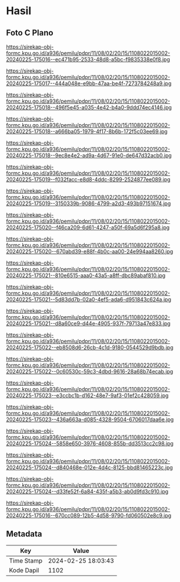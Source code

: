 # Hasil

## Foto C Plano

https://sirekap-obj-formc.kpu.go.id/a936/pemilu/pdpr/11/08/02/20/15/1108022015002-20240225-175016--ec471b95-2533-48d8-a5bc-f9835338e0f8.jpg

https://sirekap-obj-formc.kpu.go.id/a936/pemilu/pdpr/11/08/02/20/15/1108022015002-20240225-175017--444a048e-e9bb-47aa-be4f-7273784248a9.jpg

https://sirekap-obj-formc.kpu.go.id/a936/pemilu/pdpr/11/08/02/20/15/1108022015002-20240225-175018--496f5e45-a035-4e42-b4a0-9ddd74ec4146.jpg

https://sirekap-obj-formc.kpu.go.id/a936/pemilu/pdpr/11/08/02/20/15/1108022015002-20240225-175018--a666ba05-1979-4f17-8b6b-172f5c03ee69.jpg

https://sirekap-obj-formc.kpu.go.id/a936/pemilu/pdpr/11/08/02/20/15/1108022015002-20240225-175018--9ec8e4e2-ad9a-4d67-91e0-de647d32acb0.jpg

https://sirekap-obj-formc.kpu.go.id/a936/pemilu/pdpr/11/08/02/20/15/1108022015002-20240225-175019--f032facc-e8d8-4ddc-8299-2524877ee089.jpg

https://sirekap-obj-formc.kpu.go.id/a936/pemilu/pdpr/11/08/02/20/15/1108022015002-20240225-175019--3150339b-9086-4799-a2d3-493b97151674.jpg

https://sirekap-obj-formc.kpu.go.id/a936/pemilu/pdpr/11/08/02/20/15/1108022015002-20240225-175020--f46ca209-6d61-4247-a50f-69a5d6f295a8.jpg

https://sirekap-obj-formc.kpu.go.id/a936/pemilu/pdpr/11/08/02/20/15/1108022015002-20240225-175020--670abd39-e88f-4b0c-aa00-24e994aa8260.jpg

https://sirekap-obj-formc.kpu.go.id/a936/pemilu/pdpr/11/08/02/20/15/1108022015002-20240225-175021--810e6515-aaa0-43a5-a8ff-dbc89abaf810.jpg

https://sirekap-obj-formc.kpu.go.id/a936/pemilu/pdpr/11/08/02/20/15/1108022015002-20240225-175021--5d83dd7b-02a0-4ef5-ada6-d951843c624a.jpg

https://sirekap-obj-formc.kpu.go.id/a936/pemilu/pdpr/11/08/02/20/15/1108022015002-20240225-175021--d8a60ce9-d44e-4905-937f-79713a47e833.jpg

https://sirekap-obj-formc.kpu.go.id/a936/pemilu/pdpr/11/08/02/20/15/1108022015002-20240225-175022--eb8508d6-26cb-4c1d-9180-0544529d9bdb.jpg

https://sirekap-obj-formc.kpu.go.id/a936/pemilu/pdpr/11/08/02/20/15/1108022015002-20240225-175022--0c60530c-59c3-4dbd-9616-28a68b74ecab.jpg

https://sirekap-obj-formc.kpu.go.id/a936/pemilu/pdpr/11/08/02/20/15/1108022015002-20240225-175023--e3ccbc1b-d162-48e7-9af3-01ef2c428059.jpg

https://sirekap-obj-formc.kpu.go.id/a936/pemilu/pdpr/11/08/02/20/15/1108022015002-20240225-175023--436a663a-d085-4328-9504-6706017daa6e.jpg

https://sirekap-obj-formc.kpu.go.id/a936/pemilu/pdpr/11/08/02/20/15/1108022015002-20240225-175024--5858e650-3976-4608-855b-dd3513cc2c98.jpg

https://sirekap-obj-formc.kpu.go.id/a936/pemilu/pdpr/11/08/02/20/15/1108022015002-20240225-175024--d840468e-012e-4d4c-8125-bbd81465223c.jpg

https://sirekap-obj-formc.kpu.go.id/a936/pemilu/pdpr/11/08/02/20/15/1108022015002-20240225-175024--d33fe52f-6a84-435f-a5b3-ab0d9fd3c910.jpg

https://sirekap-obj-formc.kpu.go.id/a936/pemilu/pdpr/11/08/02/20/15/1108022015002-20240225-175016--670cc089-12b5-4d58-9790-fd060502e8c9.jpg


## Metadata

| Key        | Value               |
| ---------- | ------------------- |
| Time Stamp | 2024-02-25 18:03:43 |
| Kode Dapil | 1102                |



